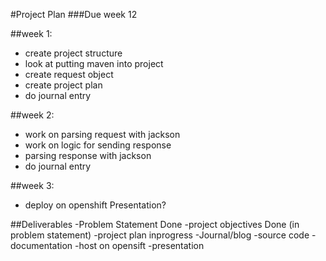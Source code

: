 #Project Plan
###Due week 12

##week 1:
* create project structure
* look at putting maven into project
* create request object
* create project plan
* do journal entry

##week 2:
* work on parsing request with jackson
* work on logic for sending response
* parsing response with jackson
* do journal entry

##week 3:
* deploy on openshift
Presentation?



##Deliverables
	-Problem Statement  Done
	-project objectives  Done (in problem statement)
	-project plan  inprogress
	-Journal/blog
	-source code
	-documentation
	-host on opensift
	-presentation